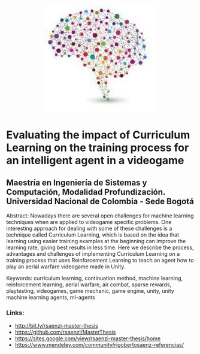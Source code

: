 <p align="center"><img src="/Logo.jpg"></p>

# Evaluating the impact of Curriculum Learning on the training process for an intelligent agent in a videogame
## Maestría en Ingeniería de Sistemas y Computación, Modalidad Profundización. Universidad Nacional de Colombia - Sede Bogotá

Abstract: Nowadays there are several open challenges for machine learning techniques when are applied to videogame specific problems. One interesting approach for dealing with some of these challenges is a technique called Curriculum Learning, which is based on the idea that learning using easier training examples at the beginning can improve the learning rate, giving best results in less time. Here we describe the process, advantages and challenges of implementing Curriculum Learning on a training process that uses Reinforcement Learning to teach an agent how to play an aerial warfare videogame made in Unity.

Keywords: curriculum learning, continuation method, machine learning, reinforcement learning, aerial warfare, air combat, sparse rewards, playtesting, videogames, game mechanic, game engine, unity, unity machine learning agents, ml-agents

### Links:
* http://bit.ly/rsaenzi-master-thesis
* https://github.com/rsaenzi/MasterThesis
* https://sites.google.com/view/rsaenzi-master-thesis/home
* https://www.mendeley.com/community/rigobertosaenz-referencias/

